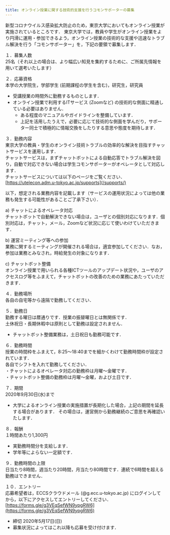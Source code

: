 ```yaml
---
title: オンライン授業に関する技術的支援を行うコモンサポーターの募集
---
```


新型コロナウイルス感染拡大防止のため，東京大学においてもオンライン授業が実施されているところです．
東京大学では，教員や学生がオンライン授業をより円滑に運用・参加できるよう，オンライン授業の技術的な支援や迅速なトラブル解決を行う「コモンサポーター」を，下記の要領で募集します．

１．募集人数  
25名（それ以上の場合は、より幅広い知見を集約するために、ご所属先情報を用いて選考いたします）

２．応募資格  
本学の大学院生，学部学生 (前期課程の学生を含む)，研究生，研究員
* 受講授業の時間外に勤務するものとします．
* オンライン授業で利用するITサービス (Zoomなど) の技術的な側面に精通している必要はありません．
  * ある程度のマニュアルやガイドラインを整備しています．
  * 上記を活用したうえで，必要に応じて技術的な側面を学んだり，サポーター同士で積極的に情報交換をしたりする意思や態度を期待します．

３．勤務内容  
東京大学の教員・学生のオンライン技術トラブルの効率的な解決を目指すチャットサービスを運用します．  
チャットサービスは，まずチャットボットによる自動応答でトラブル解決を図り，自動で対応できない場合は学生コモンサポーターがオペレータとして対応します．  
チャットサービスについては以下のページをご覧ください．
[https://utelecon.adm.u-tokyo.ac.jp/supports](/supports/)

以下，想定される業務内容を記載します（サービスの運用状況によっては他の業務も発生する可能性があることご了承下さい）．

a) チャットによるオペレータ対応  
チャットボットで自動解決できない場合は，ユーザとの個別対応になります．個別対応は，チャット，メール，Zoomなど状況に応じて使いわけていただきます．   

b) 運営ミーティング等への参加  
業務に関するミーティングが開催される場合は，適宜参加してください．なお，参加は業務とみなされ，時給発生の対象になります．

c) チャットボット整備  
オンライン授業で用いられる各種ICTツールのアップデート状況や，ユーザのアクセスログ等をふまえて，チャットボットの改善のための業務にあたっていただきます．

４．勤務場所  
各自の自宅等から遠隔で勤務してください．

５．勤務日  
勤務する曜日は暦通りです．授業の振替曜日とは無関係です．  
土休祝日・長期休暇中は原則として勤務は設定されません．  
* チャットボット整備業務は，土日祝日も勤務可能です．  

６．勤務時間  
授業の時間枠をふまえて，8:25〜18:40までを細かくわけて勤務時間枠が設定されています．  
各自でシフトを入れて勤務してください．  
・チャットによるオペレータ対応の勤務枠は月曜〜金曜です．  
・チャットボット整備の勤務枠は月曜～金曜，および土日です．  

７．期間  
2020年9月30日(水)まで
* 大学によるオンライン授業の実施措置が長期化した場合，上記の期間を延長する場合があります．
その場合は，運営側から勤務継続のご意思を再確認いたします．

８．報酬  
１時間あたり1,300円  
* 実勤務時間分を支給します．
* 学年等によらない一定額です．

９．勤務時間の上限  
日当たり8時間，週当たり20時間，月当たり80時間です．連続で6時間を超える勤務はできません．

１０．エントリー  
応募希望者は，ECCSクラウドメール (@g.ecc.u-tokyo.ac.jp) にログインしてから，以下にアクセスしてエントリーしてください．  
[https://forms.gle/g3VEqSefWN9ypgRW6](https://forms.gle/g3VEqSefWN9ypgRW6)  
* 締切 2020年5月17日(日)
* 募集状況によってはこれ以降も応募を受け付けます．
